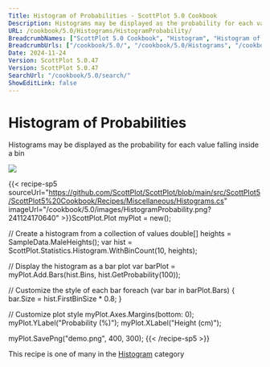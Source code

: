 ```yaml
---
Title: Histogram of Probabilities - ScottPlot 5.0 Cookbook
Description: Histograms may be displayed as the probability for each value falling inside a bin
URL: /cookbook/5.0/Histograms/HistogramProbability/
BreadcrumbNames: ["ScottPlot 5.0 Cookbook", "Histogram", "Histogram of Probabilities"]
BreadcrumbUrls: ["/cookbook/5.0/", "/cookbook/5.0/Histograms", "/cookbook/5.0/Histograms/HistogramProbability"]
Date: 2024-11-24
Version: ScottPlot 5.0.47
Version: ScottPlot 5.0.47
SearchUrl: "/cookbook/5.0/search/"
ShowEditLink: false
---
```



<div class='d-flex align-items-center mt-5'>
<h1 class='me-2 text-dark my-0 border-0'>Histogram of Probabilities</h1>
</div>

Histograms may be displayed as the probability for each value falling inside a bin

[![](/cookbook/5.0/images/HistogramProbability.png?241124170640)](/cookbook/5.0/images/HistogramProbability.png?241124170640)

{{< recipe-sp5 sourceUrl="https://github.com/ScottPlot/ScottPlot/blob/main/src/ScottPlot5/ScottPlot5%20Cookbook/Recipes/Miscellaneous/Histograms.cs" imageUrl="/cookbook/5.0/images/HistogramProbability.png?241124170640" >}}ScottPlot.Plot myPlot = new();

// Create a histogram from a collection of values
double[] heights = SampleData.MaleHeights();
var hist = ScottPlot.Statistics.Histogram.WithBinCount(10, heights);

// Display the histogram as a bar plot
var barPlot = myPlot.Add.Bars(hist.Bins, hist.GetProbability(100));

// Customize the style of each bar
foreach (var bar in barPlot.Bars)
{
    bar.Size = hist.FirstBinSize * 0.8;
}

// Customize plot style
myPlot.Axes.Margins(bottom: 0);
myPlot.YLabel("Probability (%)");
myPlot.XLabel("Height (cm)");

myPlot.SavePng("demo.png", 400, 300);
{{< /recipe-sp5 >}}

<div class='my-5 text-center'>This recipe is one of many in the <a href='/cookbook/5.0/Histograms'>Histogram</a> category</div>


